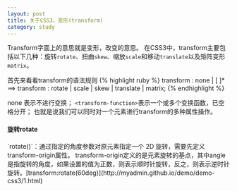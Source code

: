 ```yaml
---
layout: post
title: 关于CSS3，变形(transform)
category: study
---
```


Transform字面上的意思就是变形，改变的意思。
在CSS3中，transform主要包括以下几种：旋转`rotate`、扭曲`skew`、缩放`scale`和移动`translate`以及矩阵变形`matrix`。

首先来看看transform的语法规则
{% highlight ruby %}
	transform : none | <transform-function> [ <transform-function> ]*  
==> transform : rotate | scale | skew | translate | matrix;	
{% endhighlight %}

none 表示不进行变换；
`<transform-function>`表示一个或多个变换函数，已空格分开；
也就是说我们可以同时对一个元素进行transform的多种属性操作。

<h4>旋转rotate</h4>
`rotate(<angle>)`：通过指定的角度参数对原元素指定一个 2D 旋转，需要先定义transform-origin属性。
transform-origin定义的是元素旋转的基点，其中angle是指旋转的角度，如果设置的值为正数，则表示顺时针旋转，反之，则表示逆时针旋转。[transform:rotate(60deg)](http://myadmin.github.io/demo/demo-css3/1.html)
